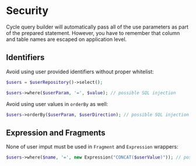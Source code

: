 # Security
Cycle query builder will automatically pass all of the use parameters as part of the prepared statement. However, you have to remember that column and table names are escaped on application level. 

## Identifiers
Avoid using user provided identifiers without proper whitelist:

```php
$users = $userRepository()->select();

$users->where($userParam, '=', $value); // possible SQL injection
```

Avoid using user values in `orderBy` as well:

```php
$users->orderBy($userParam, $userDirection); // possible SQL injection
```

## Expression and Fragments
None of user imput must be used in `Fragment` and `Expression` wrappers:

```php
$users->where($name, '=', new Expression("CONCAT($userValue)")); // possible SQL injection
```
